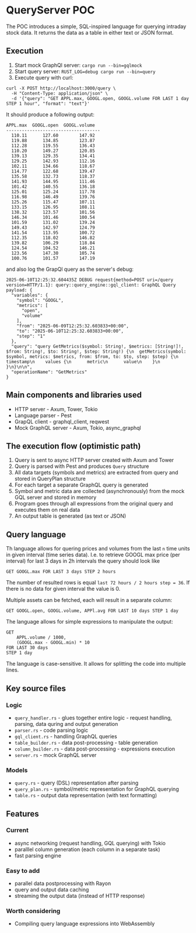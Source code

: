 # QueryServer POC

The POC introduces a simple, SQL-inspired language for querying intraday stock data.
It returns the data as a table in either text or JSON format.


## Execution
1. Start mock GraphQl server: `cargo run --bin=gqlmock`
2. Start query server: `RUST_LOG=debug cargo run --bin=query`
3. Execute query with curl:
```
curl -X POST http://localhost:3000/query \
  -H "Content-Type: application/json" \
  -d '{"query": "GET APPL.max, GOOGL.open, GOOGL.volume FOR LAST 1 day STEP 1 hour", "format": "text"}'
```

It should produce a following output:

```
APPL.max  GOOGL.open  GOOGL.volume
------------------------------------
  110.11      127.60        147.92
  119.88      134.85        123.87
  112.28      119.55        136.43
  110.20      149.27        120.85
  139.13      129.35        134.41
  129.25      142.93        112.16
  102.11      134.66        118.67
  114.77      122.68        139.47
  135.58      132.73        118.37
  141.93      144.95        111.46
  101.42      140.55        136.18
  125.01      125.24        117.78
  116.98      146.49        139.76
  125.26      115.47        107.11
  133.15      126.95        108.11
  138.32      123.57        101.56
  146.34      101.46        100.54
  101.59      131.02        139.24
  149.43      142.97        124.79
  141.54      113.95        100.72
  112.35      118.02        146.82
  139.82      106.29        118.84
  124.54      104.52        146.21
  123.56      147.30        105.74
  100.76      101.57        147.19

```

and also log the GrapQl query as the server's debug:

```
2025-06-10T12:25:32.604435Z DEBUG request{method=POST uri=/query version=HTTP/1.1}: query::query_engine::gql_client: GraphQL Query payload: {
  "variables": {
    "symbol": "GOOGL",
    "metrics": [
      "open",
      "volume"
    ],
    "from": "2025-06-09T12:25:32.603833+00:00",
    "to": "2025-06-10T12:25:32.603833+00:00",
    "step": "1"
  },
  "query": "query GetMetrics($symbol: String!, $metrics: [String!]!, $from: String!, $to: String!, $step: String!) {\n  getMetrics(symbol: $symbol, metrics: $metrics, from: $from, to: $to, step: $step) {\n    timestamp\n    values {\n      metric\n      value\n    }\n  }\n}\n\n",
  "operationName": "GetMetrics"
}
```


## Main components and libraries used
- HTTP server - Axum, Tower, Tokio
- Language parser - Pest
- GrapQL client - graphql_client, reqwest
- Mock GraphQL server - Axum, Tokio, async_graphql


## The execution flow (optimistic path)
1. Query is sent to async HTTP server created with Axum and Tower
2. Query is parsed with Pest and produces `Query` structure
3. All data targets (symbols and metrics) are extracted from query and stored in QueryPlan structure
4. For each target a separate GraphQL query is generated
5. Symbol and metric data are collected (asynchronously) from the mock GQL server and stored in
   memory
6. Program goes through all expressions from the original query and executes them on real data
7. An output table is generated (as text or JSON)


## Query language

Th language allows for quering prices and volumes from the last `n` time units in given interval
(time series data). I.e. to retrieve GOOGL max price (per interval) for last 3 days in 2h intervals
the query should look like

```
GET GOOGL.max FOR LAST 3 days STEP 2 hours
```

The number of resulted rows is equal `last 72 hours / 2 hours step = 36`.
If there is no data for given interval the value is 0.

Multiple assets can be fetched, each will result in a separate column:

```
GET GOOGL.open, GOOGL.volume, APPl.avg FOR LAST 10 days STEP 1 day
```

The language allows for simple expressions to manipulate the output:

```
GET
    APPL.volume / 1000,
    (GOOGL.max - GOOGL.min) * 10
FOR LAST 30 days
STEP 1 day
```

The language is case-sensitive. It allows for splitting the code into multiple lines.


## Key source files

### Logic

- `query_handler.rs` - glues together entire logic - request handling, parsing, data quring and
output generation
- `parser.rs` - code parsing logic
- `gql_client.rs` - handling GraphQL queries
- `table_builder.rs` - data post-processing - table generation
- `column_builder.rs` - data post-processing - expressions execution
- `server.rs` - mock GraphQL server

### Models

- `query.rs` - query (DSL) representation after parsing
- `query_plan.rs` - symbol/metric representation for GraphQL querying
- `table.rs` - output data representation (with text formatting)


## Features

### Current

- async networking (request handling, GQL querying) with Tokio
- paralllel column generation (each column in a separate task)
- fast parsing engine

### Easy to add

- parallel data postprocessing with Rayon
- query and output data caching
- streaming the output data (instead of HTTP response)

### Worth considering

- Compiling query language expressions into WebAssembly
